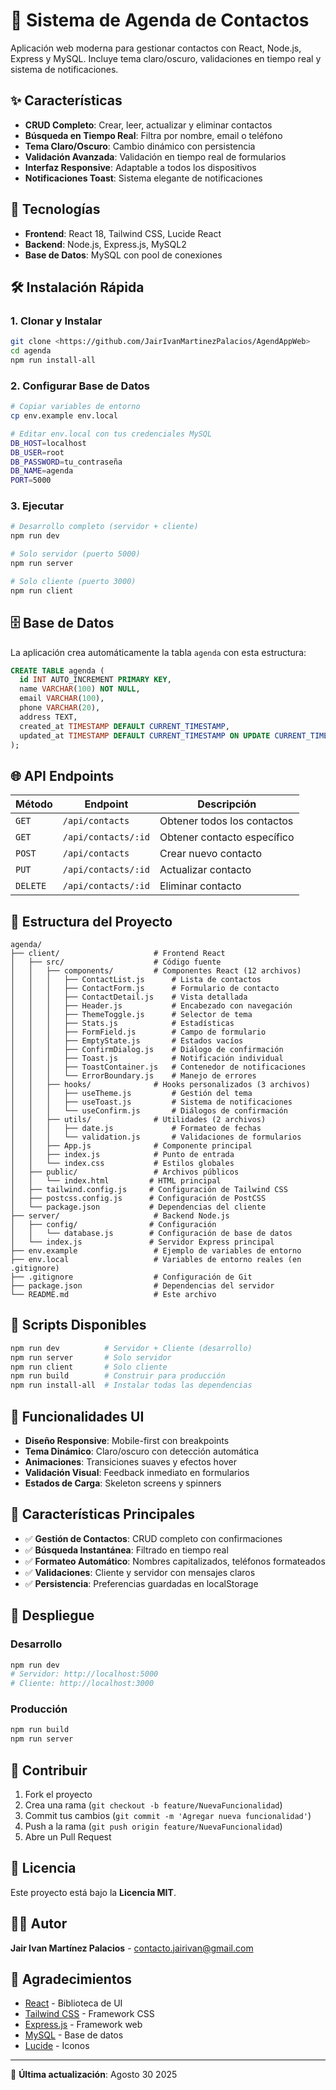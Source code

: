 # 📱 Sistema de Agenda de Contactos

Aplicación web moderna para gestionar contactos con React, Node.js, Express y MySQL. Incluye tema claro/oscuro, validaciones en tiempo real y sistema de notificaciones.

## ✨ Características

- **CRUD Completo**: Crear, leer, actualizar y eliminar contactos
- **Búsqueda en Tiempo Real**: Filtra por nombre, email o teléfono
- **Tema Claro/Oscuro**: Cambio dinámico con persistencia
- **Validación Avanzada**: Validación en tiempo real de formularios
- **Interfaz Responsive**: Adaptable a todos los dispositivos
- **Notificaciones Toast**: Sistema elegante de notificaciones

## 🚀 Tecnologías

- **Frontend**: React 18, Tailwind CSS, Lucide React
- **Backend**: Node.js, Express.js, MySQL2
- **Base de Datos**: MySQL con pool de conexiones

## 🛠️ Instalación Rápida

### 1. **Clonar y Instalar**
```bash
git clone <https://github.com/JairIvanMartinezPalacios/AgendAppWeb>
cd agenda
npm run install-all
```

### 2. **Configurar Base de Datos**
```bash
# Copiar variables de entorno
cp env.example env.local

# Editar env.local con tus credenciales MySQL
DB_HOST=localhost
DB_USER=root
DB_PASSWORD=tu_contraseña
DB_NAME=agenda
PORT=5000
```

### 3. **Ejecutar**
```bash
# Desarrollo completo (servidor + cliente)
npm run dev

# Solo servidor (puerto 5000)
npm run server

# Solo cliente (puerto 3000)
npm run client
```

## 🗄️ Base de Datos

La aplicación crea automáticamente la tabla `agenda` con esta estructura:

```sql
CREATE TABLE agenda (
  id INT AUTO_INCREMENT PRIMARY KEY,
  name VARCHAR(100) NOT NULL,
  email VARCHAR(100),
  phone VARCHAR(20),
  address TEXT,
  created_at TIMESTAMP DEFAULT CURRENT_TIMESTAMP,
  updated_at TIMESTAMP DEFAULT CURRENT_TIMESTAMP ON UPDATE CURRENT_TIMESTAMP
);
```

## 🌐 API Endpoints

| Método | Endpoint | Descripción |
|--------|----------|-------------|
| `GET` | `/api/contacts` | Obtener todos los contactos |
| `GET` | `/api/contacts/:id` | Obtener contacto específico |
| `POST` | `/api/contacts` | Crear nuevo contacto |
| `PUT` | `/api/contacts/:id` | Actualizar contacto |
| `DELETE` | `/api/contacts/:id` | Eliminar contacto |

## 📁 Estructura del Proyecto

```
agenda/
├── client/                     # Frontend React
│   ├── src/                    # Código fuente
│   │   ├── components/         # Componentes React (12 archivos)
│   │   │   ├── ContactList.js      # Lista de contactos
│   │   │   ├── ContactForm.js      # Formulario de contacto
│   │   │   ├── ContactDetail.js    # Vista detallada
│   │   │   ├── Header.js           # Encabezado con navegación
│   │   │   ├── ThemeToggle.js      # Selector de tema
│   │   │   ├── Stats.js            # Estadísticas
│   │   │   ├── FormField.js        # Campo de formulario
│   │   │   ├── EmptyState.js       # Estados vacíos
│   │   │   ├── ConfirmDialog.js    # Diálogo de confirmación
│   │   │   ├── Toast.js            # Notificación individual
│   │   │   ├── ToastContainer.js   # Contenedor de notificaciones
│   │   │   └── ErrorBoundary.js    # Manejo de errores
│   │   ├── hooks/              # Hooks personalizados (3 archivos)
│   │   │   ├── useTheme.js         # Gestión del tema
│   │   │   ├── useToast.js         # Sistema de notificaciones
│   │   │   └── useConfirm.js       # Diálogos de confirmación
│   │   ├── utils/              # Utilidades (2 archivos)
│   │   │   ├── date.js             # Formateo de fechas
│   │   │   └── validation.js       # Validaciones de formularios
│   │   ├── App.js              # Componente principal
│   │   ├── index.js            # Punto de entrada
│   │   └── index.css           # Estilos globales
│   ├── public/                 # Archivos públicos
│   │   └── index.html         # HTML principal
│   ├── tailwind.config.js     # Configuración de Tailwind CSS
│   ├── postcss.config.js      # Configuración de PostCSS
│   └── package.json           # Dependencias del cliente
├── server/                     # Backend Node.js
│   ├── config/                # Configuración
│   │   └── database.js        # Configuración de base de datos
│   └── index.js               # Servidor Express principal
├── env.example                 # Ejemplo de variables de entorno
├── env.local                   # Variables de entorno reales (en .gitignore)
├── .gitignore                  # Configuración de Git
├── package.json                # Dependencias del servidor
└── README.md                   # Este archivo
```

## 🔧 Scripts Disponibles

```bash
npm run dev          # Servidor + Cliente (desarrollo)
npm run server       # Solo servidor
npm run client       # Solo cliente
npm run build        # Construir para producción
npm run install-all  # Instalar todas las dependencias
```

## 🎨 Funcionalidades UI

- **Diseño Responsive**: Mobile-first con breakpoints
- **Tema Dinámico**: Claro/oscuro con detección automática
- **Animaciones**: Transiciones suaves y efectos hover
- **Validación Visual**: Feedback inmediato en formularios
- **Estados de Carga**: Skeleton screens y spinners

## 📱 Características Principales

- ✅ **Gestión de Contactos**: CRUD completo con confirmaciones
- ✅ **Búsqueda Instantánea**: Filtrado en tiempo real
- ✅ **Formateo Automático**: Nombres capitalizados, teléfonos formateados
- ✅ **Validaciones**: Cliente y servidor con mensajes claros
- ✅ **Persistencia**: Preferencias guardadas en localStorage

## 🚀 Despliegue

### **Desarrollo**
```bash
npm run dev
# Servidor: http://localhost:5000
# Cliente: http://localhost:3000
```

### **Producción**
```bash
npm run build
npm run server
```

## 🤝 Contribuir

1. Fork el proyecto
2. Crea una rama (`git checkout -b feature/NuevaFuncionalidad`)
3. Commit tus cambios (`git commit -m 'Agregar nueva funcionalidad'`)
4. Push a la rama (`git push origin feature/NuevaFuncionalidad`)
5. Abre un Pull Request

## 📄 Licencia

Este proyecto está bajo la **Licencia MIT**.

## 👨‍💻 Autor

**Jair Ivan Martínez Palacios** - [contacto.jairivan@gmail.com](mailto:contacto.jairivan@gmail.com)

## 🙏 Agradecimientos

- [React](https://reactjs.org/) - Biblioteca de UI
- [Tailwind CSS](https://tailwindcss.com/) - Framework CSS
- [Express.js](https://expressjs.com/) - Framework web
- [MySQL](https://www.mysql.com/) - Base de datos
- [Lucide](https://lucide.dev/) - Iconos

---

🔄 **Última actualización**: Agosto 30 2025
